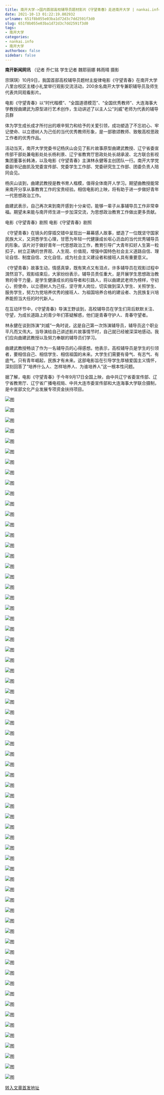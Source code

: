 ```yaml
---
title: 南开大学->国内首部高校辅导员题材影片《守望青春》走进南开大学 | nankai.info
date: 2021-10-13 01:22:19.802932
urlname: 651f8b055e03ba1d72d3c7dd2591f3d0
slug: 651f8b055e03ba1d72d3c7dd2591f3d0
tags: 
- 南开大学
categories:
- nankai.info
- 南开大学
authorbox: false
sidebar: false
---
```

**南开新闻网讯** （记者 乔仁铭 学生记者 魏耶丽娜 韩雨晴 摄影

宗琪琪）10月9日，我国首部高校辅导员题材主旋律电影《守望青春》在南开大学八里台校区主楼小礼堂举行观影交流活动，200余名南开大学专兼职辅导员及师生代表共同观看影片。

电影《守望青春》以“时代楷模”、“全国道德模范”、“全国优秀教师”、大连海事大学教授曲建武为原型进行艺术创作，生动讲述了以主人公“刘威”老师为代表的辅导员群
<!--more-->
体为学生成长成才所付出的艰辛努力和给予的关爱引领，成功塑造了不忘初心、牢记使命、以立德树人为己任的当代优秀教师形象，是一部歌颂教师、致敬高校思政工作者的优秀作品。

活动当天，南开大学党委书记杨庆山会见了影片故事原型曲建武教授、辽宁省委宣传部干部处兼电影处处长杨利景、辽宁省教育厅思政处处长胡承波、北方联合影视集团董事长韩涛，以及电影《守望青春》主演林永健等主创团队一行。南开大学党委副书记曲凯及党委宣传部、党委学生工作部、党委研究生工作部、团委负责人陪同会见。

杨庆山谈到，曲建武教授是教书育人楷模，值得全体南开人学习。期望曲教授能常来南开分享从事教育工作的宝贵经验。相信电影的上映，将有助于进一步做好青年一代思想政治工作。

曲建武表示，自己再次来到南开感到十分亲切，能够一辈子从事辅导员工作非常幸福。期望未来能与南开师生进一步加深交流，为思想政治教育工作做出更多贡献。

电影《守望青春》剧照 电影《守望青春》剧照

《守望青春》在镜头的穿插交错中呈现出一幕幕感人故事，塑造了一位既坚守国家民族大义，又洞悉学生心理，甘愿为年轻一代健康成长呕心沥血的当代优秀辅导员的形象。该片对于做好青年一代思想政治工作，教育引导广大青年扣好人生第一粒扣子，树立正确的世界观、人生观、价值观，增强中国特色社会主义道路自信、理论自信、制度自信、文化自信，成为社会主义建设者和接班人具有重要意义。

《守望青春》故事生动，情感真挚，既有笑点又有泪点，许多辅导员在观影过程中潸然泪下。观影结束后，大家纷纷表示，辅导员责任重大，是开展学生思想政治教育的骨干力量，是学生健康成长的指导者和引路人，将以曲建武老师为榜样，守初心，担使命，以立德树人为己任，坚守育人岗位，切实做到深入学生、关照学生、服务学生，努力为党培养优秀的接班人、为祖国培养合格的建设者、为民族复兴培养能担当大任的时代新人。

在互动环节中，《守望青春》导演王野谈到，高校辅导员在学生们背后默默关注、守望，为成长道路上的青少年们答疑解惑，他们是青春守护人、青春守望者。

林永健在谈到饰演“刘威”一角时说，这是自己第一次饰演辅导员，辅导员这个职业平凡而又伟大。当导演给自己讲述影片故事情节时，自己就已经被深深地感动。我们应向曲建武教授以及努力奉献的辅导员们学习。

曲建武教授畅谈了作为一名辅导员的心得感想。他表示，高校辅导员是学生的引领者，要相信自己、相信学生、相信祖国的未来。大学生们需要有骨气、有志气、有底气。只有青年崛起，民族才有未来。这部电影旨在引导学生厚植爱国主义情怀，深刻回答了“培养什么人、怎样培养人、为谁培养人”这一根本性问题。

据了解，电影《守望青春》于今年9月17日全国上映，由中共辽宁省委宣传部、辽宁省教育厅、辽宁省广播电视局、中共大连市委宣传部和大连海事大学联合摄制，是中宣部文化产业发展专项资金扶持项目。

![图](http://news.nankai.edu.cn/ywsd/system/2021/10/10/g)

![图](http://news.nankai.edu.cn/ywsd/system/2021/10/10/n)

![图](http://news.nankai.edu.cn/ywsd/system/2021/10/10/p)

![图](http://news.nankai.edu.cn/ywsd/system/2021/10/10/)

![图](http://news.nankai.edu.cn/ywsd/system/2021/10/10/2)

![图](http://news.nankai.edu.cn/ywsd/system/2021/10/10/9)

![图](http://news.nankai.edu.cn/ywsd/system/2021/10/10/e)

![图](http://news.nankai.edu.cn/ywsd/system/2021/10/10/5)

![图](http://news.nankai.edu.cn/ywsd/system/2021/10/10/3)

![图](http://news.nankai.edu.cn/ywsd/system/2021/10/10/a)

![图](http://news.nankai.edu.cn/ywsd/system/2021/10/10/5)

![图](http://news.nankai.edu.cn/ywsd/system/2021/10/10/e)

![图](http://news.nankai.edu.cn/ywsd/system/2021/10/10/_)

![图](http://news.nankai.edu.cn/ywsd/system/2021/10/10/8)

![图](http://news.nankai.edu.cn/ywsd/system/2021/10/10/8)

![图](http://news.nankai.edu.cn/ywsd/system/2021/10/10/9)

![图](http://news.nankai.edu.cn/ywsd/system/2021/10/10/1)

![图](http://news.nankai.edu.cn/ywsd/system/2021/10/10/4)

![图](http://news.nankai.edu.cn/ywsd/system/2021/10/10/0)

![图](http://news.nankai.edu.cn/ywsd/system/2021/10/10/0)

![图](http://news.nankai.edu.cn/ywsd/system/2021/10/10/0)

![图](http://news.nankai.edu.cn/ywsd/system/2021/10/10/3)

![图](http://news.nankai.edu.cn/ywsd/system/2021/10/10/0)

![图](http://news.nankai.edu.cn/ywsd/system/2021/10/10/0)

![图](http://news.nankai.edu.cn/)

![图](http://news.nankai.edu.cn/ywsd/system/2021/10/10/9)

![图](http://news.nankai.edu.cn/ywsd/system/2021/10/10/1)

![图](http://news.nankai.edu.cn/ywsd/system/2021/10/10/4)

![图](http://news.nankai.edu.cn/)

![图](http://news.nankai.edu.cn/ywsd/system/2021/10/10/0)

![图](http://news.nankai.edu.cn/ywsd/system/2021/10/10/0)

![图](http://news.nankai.edu.cn/ywsd/system/2021/10/10/0)

![图](http://news.nankai.edu.cn/)

![图](http://news.nankai.edu.cn/ywsd/system/2021/10/10/3)

![图](http://news.nankai.edu.cn/ywsd/system/2021/10/10/0)

![图](http://news.nankai.edu.cn/ywsd/system/2021/10/10/0)

![图](http://news.nankai.edu.cn/)

![图](http://news.nankai.edu.cn/ywsd/system/2021/10/10/c)

![图](http://news.nankai.edu.cn/ywsd/system/2021/10/10/i)

![图](http://news.nankai.edu.cn/ywsd/system/2021/10/10/p)

![图](http://news.nankai.edu.cn/)

![图](http://news.nankai.edu.cn/ywsd/system/2021/10/10/n)

![图](http://news.nankai.edu.cn/ywsd/system/2021/10/10/c)

![图](http://news.nankai.edu.cn/ywsd/system/2021/10/10/)

![图](http://news.nankai.edu.cn/ywsd/system/2021/10/10/u)

![图](http://news.nankai.edu.cn/ywsd/system/2021/10/10/d)

![图](http://news.nankai.edu.cn/ywsd/system/2021/10/10/e)

![图](http://news.nankai.edu.cn/ywsd/system/2021/10/10/)

![图](http://news.nankai.edu.cn/ywsd/system/2021/10/10/i)

![图](http://news.nankai.edu.cn/ywsd/system/2021/10/10/a)

![图](http://news.nankai.edu.cn/ywsd/system/2021/10/10/k)

![图](http://news.nankai.edu.cn/ywsd/system/2021/10/10/n)

![图](http://news.nankai.edu.cn/ywsd/system/2021/10/10/a)

![图](http://news.nankai.edu.cn/ywsd/system/2021/10/10/n)

![图](http://news.nankai.edu.cn/ywsd/system/2021/10/10/)

![图](http://news.nankai.edu.cn/ywsd/system/2021/10/10/s)

![图](http://news.nankai.edu.cn/ywsd/system/2021/10/10/w)

![图](http://news.nankai.edu.cn/ywsd/system/2021/10/10/e)

![图](http://news.nankai.edu.cn/ywsd/system/2021/10/10/n)

![图](http://news.nankai.edu.cn/)

![图](http://news.nankai.edu.cn/)

![图](http://news.nankai.edu.cn/ywsd/system/2021/10/10/:)

![图](http://news.nankai.edu.cn/ywsd/system/2021/10/10/p)

![图](http://news.nankai.edu.cn/ywsd/system/2021/10/10/t)

![图](http://news.nankai.edu.cn/ywsd/system/2021/10/10/t)

![图](http://news.nankai.edu.cn/ywsd/system/2021/10/10/h)

[转入文章首发地址](http://news.nankai.edu.cn/ywsd/system/2021/10/10/030048277.shtml)